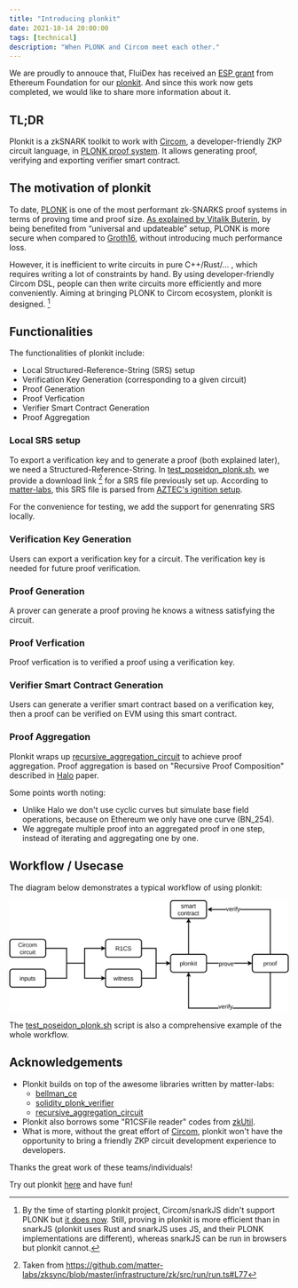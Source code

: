 ```yaml
---
title: "Introducing plonkit"
date: 2021-10-14 20:00:00
tags: [technical]
description: "When PLONK and Circom meet each other."
---
```


We are proudly to annouce that, FluiDex has received an [ESP grant](https://esp.ethereum.foundation/) from Ethereum Foundation for our [plonkit](https://github.com/fluidex/plonkit).
And since this work now gets completed, we would like to share more information about it.

## TL;DR
Plonkit is a zkSNARK toolkit to work with [Circom](https://github.com/iden3/circom), a developer-friendly ZKP circuit language, in [PLONK proof system](https://eprint.iacr.org/2019/953.pdf). It allows generating proof, verifying and exporting verifier smart contract.

## The motivation of plonkit
To date, [PLONK](https://eprint.iacr.org/2019/953.pdf) is one of the most performant zk-SNARKS proof systems in terms of proving time and proof size. [As explained by Vitalik Buterin](https://vitalik.ca/general/2019/09/22/plonk.html), by being benefited from “universal and updateable” setup, PLONK is more secure when compared to [Groth16](https://eprint.iacr.org/2016/260.pdf), without introducing much performance loss.

However, it is inefficient to write circuits in pure C++/Rust/… , which requires writing a lot of constraints by hand. By using developer-friendly Circom DSL, people can then write circuits more efficiently and more conveniently. Aiming at bringing PLONK to Circom ecosystem, plonkit is designed. [^1]

## Functionalities
The functionalities of plonkit include:

+ Local Structured-Reference-String (SRS) setup
+ Verification Key Generation (corresponding to a given circuit)
+ Proof Generation
+ Proof Verfication
+ Verifier Smart Contract Generation
+ Proof Aggregation

### Local SRS setup

To export a verification key and to generate a proof (both explained later), we need a Structured-Reference-String. In [test_poseidon_plonk.sh](https://github.com/fluidex/plonkit/blob/master/test/test_poseidon_plonk.sh), we provide a download link [^2] for a SRS file previously set up. According to [matter-labs](https://github.com/matter-labs/bellman/blob/f551a55d83d2ea604b2dbfe096fd9dcfdaedb189/src/kate_commitment/mod.rs#L1090), this SRS file is parsed from [AZTEC's ignition setup](https://medium.com/aztec-protocol/aztec-announcing-our-ignition-ceremony-757850264cfe).

For the convenience for testing, we add the support for genenrating SRS locally.

### Verification Key Generation

Users can export a verification key for a circuit. The verification key is needed for future proof verification.

### Proof Generation

A prover can generate a proof proving he knows a witness satisfying the circuit.

### Proof Verfication

Proof verfication is to verified a proof using a verification key.

### Verifier Smart Contract Generation

Users can generate a verifier smart contract based on a verification key, then a proof can be verified on EVM using this smart contract.

### Proof Aggregation

Plonkit wraps up [recursive_aggregation_circuit](https://github.com/matter-labs/recursive_aggregation_circuit) to achieve proof aggregation. Proof aggregation is based on "Recursive Proof Composition" described in [Halo](https://eprint.iacr.org/2019/1021.pdf) paper.

Some points worth noting:
+ Unlike Halo we don't use cyclic curves but simulate base field operations, because on Ethereum we only have one curve (BN_254).
+ We aggregate multiple proof into an aggregated proof in one step, instead of iterating and aggregating one by one.

## Workflow / Usecase
The diagram below demonstrates a typical workflow of using plonkit:

![](plonkit.png)

The [test_poseidon_plonk.sh](https://github.com/fluidex/plonkit/blob/master/test/test_poseidon_plonk.sh) script is also a comprehensive example of the whole workflow.

## Acknowledgements
+ Plonkit builds on top of the awesome libraries written by matter-labs:
    * [bellman_ce](https://github.com/matter-labs/bellman)
    * [solidity_plonk_verifier](https://github.com/matter-labs/solidity_plonk_verifier)
    * [recursive_aggregation_circuit](https://github.com/matter-labs/recursive_aggregation_circuit)
+ Plonkit also borrows some "R1CSFile reader" codes from [zkUtil](https://github.com/poma/zkutil).
+ What is more, without the great effort of [Circom](https://github.com/iden3/circom), plonkit won't have the opportunity to bring a friendly ZKP circuit development experience to developers.

Thanks the great work of these teams/individuals!

Try out plonkit [here](https://github.com/fluidex/plonkit) and have fun!


[^1]: By the time of starting plonkit project, Circom/snarkJS didn't support PLONK but [it does now](https://blog.iden3.io/circom-snarkjs-plonk.html). Still, proving in plonkit is more efficient than in snarkJS (plonkit uses Rust and snarkJS uses JS, and their PLONK implementations are different), whereas snarkJS can be run in browsers but plonkit cannot.
[^2]: Taken from https://github.com/matter-labs/zksync/blob/master/infrastructure/zk/src/run/run.ts#L77